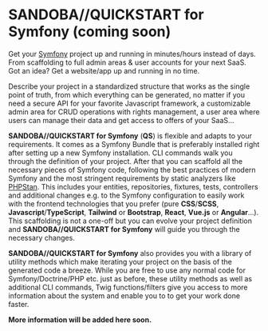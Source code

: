 # SANDOBA//QUICKSTART for Symfony (coming soon)
Get your [Symfony](https://symfony.com/) project up and running in minutes/hours instead of days. From scaffolding to full admin areas & user accounts for your next SaaS. Got an idea? Get a website/app up and running in no time.

Describe your project in a standardized structure that works as the single point of truth, from which everything can be generated, no matter if you need a secure API for your favorite Javascript framework, a customizable admin area for CRUD operations with rights management, a user area where users can manage their data and get access to offers of your SaaS...  

**SANDOBA//QUICKSTART for Symfony** (**QS**) is flexible and adapts to your requirements. It comes as a Symfony Bundle that is preferably installed right after setting up a new Symfony installation. CLI commands walk you through the definition of your project. After that you can scaffold all the necessary pieces of Symfony code, following the best practices of modern Symfony and the most stringent requirements by static analyzers like [PHPStan](https://phpstan.org/). This includes your entities, repositories, fixtures, tests, controllers and additional changes e.g. to the Symfony configuration to easily work with the frontend technologies that you prefer (pure **CSS**/**SCSS**, **Javascript**/**TypeScript**, **Tailwind** or **Bootstrap**, **React**, **Vue.js** or **Angular**...). This scaffolding is not a one-off but you can evolve your project definition and **SANDOBA//QUICKSTART for Symfony** will guide you through the necessary changes.

**SANDOBA//QUICKSTART for Symfony** also provides you with a library of utility methods which make iterating your project on the basis of the generated code a breeze. While you are free to use any normal code for Symfony/Doctrine/PHP etc. just as before, these utility methods as well as additional CLI commands, Twig functions/filters give you access to more information about the system and enable you to to get your work done faster.

**More information will be added here soon.**
